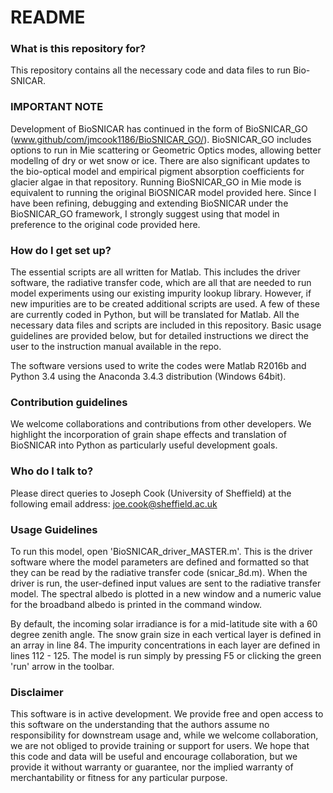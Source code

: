 # README #

### What is this repository for? ###

This repository contains all the necessary code and data files to run Bio-SNICAR.

### IMPORTANT NOTE ###

Development of BioSNICAR has continued in the form of BioSNICAR_GO (www.github/com/jmcook1186/BioSNICAR_GO/). BioSNICAR_GO includes options to run in Mie scattering or Geometric Optics modes, allowing better modellng of dry or wet snow or ice. There are also significant updates to the bio-optical model and empirical pigment absorption coefficients for glacier algae in that repository. Running BioSNICAR_GO in Mie mode is equivalent to running the original BiOSNICAR model provided here. Since I have been refining, debugging and extending BioSNICAR under the BioSNICAR_GO framework, I strongly suggest using that model in preference to the original code provided here.


### How do I get set up? ###

The essential scripts are all written for Matlab. This includes the driver software, the radiative transfer code, which are all that are needed to run model experiments using our existing impurity lookup library. However, if new impurities are to be created additional scripts are used. A few of these are currently coded in Python, but will be translated for Matlab. All the necessary data files and scripts are included in this repository. Basic usage guidelines are provided below, but for detailed instructions we direct the user to the instruction manual available in the repo.

The software versions used to write the codes were Matlab R2016b and Python 3.4 using the Anaconda 3.4.3 distribution (Windows 64bit). 


### Contribution guidelines ###

We welcome collaborations and contributions from other developers. We highlight the incorporation of grain shape effects and translation of BioSNICAR into Python as particularly useful development goals.

### Who do I talk to? ###

Please direct queries to Joseph Cook (University of Sheffield) at the following email address: joe.cook@sheffield.ac.uk

### Usage Guidelines ###

To run this model, open 'BioSNICAR_driver_MASTER.m'. This is the driver software where the model parameters are defined and formatted so that they can be read by the radiative transfer code (snicar_8d.m). When the driver is run, the user-defined input values are sent to the radiative transfer model. The spectral albedo is plotted in a new window and a numeric value for the broadband albedo is printed in the command window.

By default, the incoming solar irradiance is for a mid-latitude site with a 60 degree zenith angle. The snow grain size in each vertical layer is defined in an array in line 84. The impurity concentrations in each layer are defined in lines 112 - 125. The model is run simply by pressing F5 or clicking the green 'run' arrow in the toolbar.

### Disclaimer ###

This software is in active development. We provide free and open access to this software on the understanding that the authors assume no responsibility for downstream usage and, while we welcome collaboration, we are not obliged to provide training or support for users. We hope that this code and data will be useful and encourage collaboration, but we provide it without warranty or guarantee, nor the implied warranty of merchantability or fitness for any particular purpose.